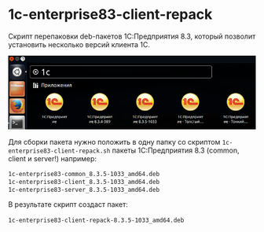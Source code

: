 
# 1c-enterprise83-client-repack

Скрипт перепаковки deb-пакетов 1С:Предприятия 8.3, который позволит установить несколько версий клиента 1С.

![Скрин 1c-enterprise83-client-repack](/img/menu.png?raw=true "Скрин 1c-enterprise83-client-repack")

Для сборки пакета нужно положить в одну папку со скриптом `1c-enterprise83-client-repack.sh`
пакеты 1С:Предприятия 8.3 (common, client и server!) например:
    
    1c-enterprise83-common_8.3.5-1033_amd64.deb
    1c-enterprise83-client_8.3.5-1033_amd64.deb
    1c-enterprise83-server_8.3.5-1033_amd64.deb

В результате скрипт создаст пакет:

`1c-enterprise83-client-repack-8.3.5-1033_amd64.deb`
